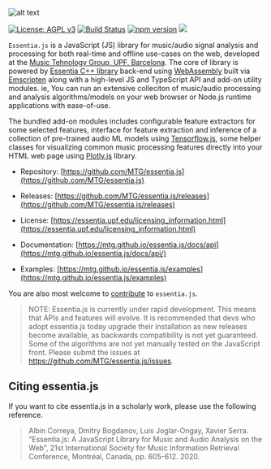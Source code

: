 
![alt text](https://user-images.githubusercontent.com/14850001/66190489-67098d80-e68c-11e9-9a7c-35b82f6635e1.png)

[![License: AGPL v3](https://img.shields.io/badge/License-AGPL%20v3-blue.svg)](https://www.gnu.org/licenses/agpl-3.0)
[![Build Status](https://travis-ci.org/MTG/essentia.js.svg?branch=master)](https://travis-ci.org/MTG/essentia.js)
[![npm version](https://badge.fury.io/js/essentia.js.svg)](https://badge.fury.io/js/essentia.js)
[![](https://data.jsdelivr.com/v1/package/npm/essentia.js/badge)](https://www.jsdelivr.com/package/npm/essentia.js)


`Essentia.js` is a JavaScript (JS) library for music/audio signal analysis and processing for both real-time and offline use-cases on the web, developed at the [Music Tehnology Group, UPF, Barcelona](https://www.upf.edu/web/mtg/). The core of library is powered by [Essentia C++ library](https://essentia.upf.edu) back-end using [WebAssembly](https://webassembly.org/) built via [Emscripten](https://emscripten.org/) along with a high-level JS and TypeScript API and add-on utility modules. ie, You can run an extensive colleciton of music/audio processing and analysis algorithms/models on your web browser or Node.js runtime applications with ease-of-use. 

The bundled add-on modules includes configurable feature extractors for some selected features, interface for feature extraction and inference of a collection of pre-trained audio ML models using [Tensorflow.js](https://www.tensorflow.org/js), some helper classes for visualizing common music processing features directly into your HTML web page using [Plotly.js](https://plotly.com/javascript/) library.


- Repository: [https://github.com/MTG/essentia.js](https://github.com/MTG/essentia.js)

- Releases: [https://github.com/MTG/essentia.js/releases](https://github.com/MTG/essentia.js/releases)

- License: [https://essentia.upf.edu/licensing_information.html](https://essentia.upf.edu/licensing_information.html)

- Documentation: [https://mtg.github.io/essentia.js/docs/api](https://mtg.github.io/essentia.js/docs/api/)
  
- Examples: [https://mtg.github.io/essentia.js/examples](https://mtg.github.io/essentia.js/examples)

You are also most welcome to [contribute](CONTRIBUTING.md) to `essentia.js`. 

> NOTE: Essentia.js is currently under rapid development. This means that APIs and features will evolve. It is recommended that devs who adopt essentia.js today upgrade their installation as new releases become available, as backwards compatibility is not yet guaranteed. Some of the algorithms are not yet manually tested on the JavaScript front. Please submit the issues at https://github.com/MTG/essentia.js/issues.

## Citing essentia.js
If you want to cite essentia.js in a scholarly work, please use the following reference.


> Albin Correya, Dmitry Bogdanov, Luis Joglar-Ongay, Xavier Serra. “Essentia.js: A JavaScript Library for Music and Audio Analysis on the Web”, 21st International Society for Music Information Retrieval Conference, Montréal, Canada, pp. 605-612. 2020.


